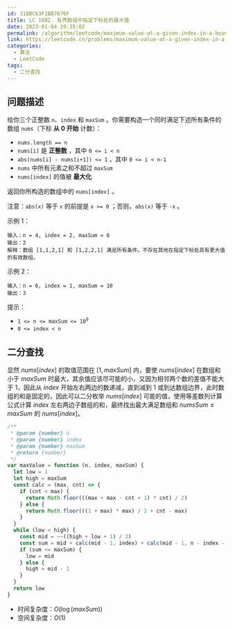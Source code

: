 ```yaml
---
id: 318BC63F1BB7676F
title: LC 1802. 有界数组中指定下标处的最大值
date: 2023-01-04 19:35:02
permalink: /algorithm/leetcode/maximum-value-at-a-given-index-in-a-bounded-array
link: https://leetcode.cn/problems/maximum-value-at-a-given-index-in-a-bounded-array
categories:
  - 算法
  - LeetCode
tags:
  - 二分查找
---
```


<Level :type='2'/>

## 问题描述

给你三个正整数 `n`、`index` 和 `maxSum` 。你需要构造一个同时满足下述所有条件的数组 `nums`（下标 **从 0 开始** 计数）：

- `nums.length == n`
- `nums[i]` 是 **正整数** ，其中 `0 <= i < n`
- `abs(nums[i] - nums[i+1]) <= 1` ，其中 `0 <= i < n-1`
- `nums` 中所有元素之和不超过 `maxSum`
- `nums[index]` 的值被 **最大化**

返回你所构造的数组中的 `nums[index]` 。

注意：`abs(x)` 等于 `x` 的前提是 `x >= 0` ；否则，`abs(x)` 等于 `-x` 。

示例 1：

```text
输入：n = 4, index = 2, maxSum = 6
输出：2
解释：数组 [1,1,2,1] 和 [1,2,2,1] 满足所有条件。不存在其他在指定下标处具有更大值的有效数组。
```

示例 2：

```text
输入：n = 6, index = 1, maxSum = 10
输出：3
```

提示：

- <code>1 <= n <= maxSum <= 10<sup>9</sup></code>
- `0 <= index < n`

## 二分查找

显然 $nums[index]$ 的取值范围在 $[1, maxSum]$ 内，要使 $nums[index]$ 在数组和小于 $maxSum$ 时最大，其余值应该尽可能的小，又因为相邻两个数的差值不能大于 $1$，因此从
$index$ 开始左右两边的数递减，直到减到 $1$ 或到达数组边界，此时数组的和是固定的，因此可以二分枚举 $nums[index]$ 可能的值，使用等差数列计算公式计算 $index$
左右两边子数组的和，最终找出最大满足数组和 $numsSum \leq maxSum$ 的 $nums[index]$。

```javascript
/**
 * @param {number} n
 * @param {number} index
 * @param {number} maxSum
 * @return {number}
 */
var maxValue = function (n, index, maxSum) {
  let low = 1
  let high = maxSum
  const calc = (max, cnt) => {
    if (cnt < max) {
      return Math.floor(((max + max - cnt + 1) * cnt) / 2)
    } else {
      return Math.floor(((1 + max) * max) / 2 + cnt - max)
    }
  }
  while (low < high) {
    const mid = ~~((high + low + 1) / 2)
    const sum = mid + calc(mid - 1, index) + calc(mid - 1, n - index - 1)
    if (sum <= maxSum) {
      low = mid
    } else {
      high = mid - 1
    }
  }
  return low
}
```

- 时间复杂度：$O(\log(maxSum))$
- 空间复杂度：$O(1)$
